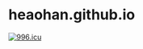# heaohan.github.io
[![996.icu](https://img.shields.io/badge/link-996.icu-red.svg)](https://996.icu)
